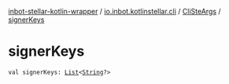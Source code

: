 [inbot-stellar-kotlin-wrapper](../../index.md) / [io.inbot.kotlinstellar.cli](../index.md) / [CliSteArgs](index.md) / [signerKeys](./signer-keys.md)

# signerKeys

`val signerKeys: `[`List`](https://kotlinlang.org/api/latest/jvm/stdlib/kotlin.collections/-list/index.html)`<`[`String`](https://kotlinlang.org/api/latest/jvm/stdlib/kotlin/-string/index.html)`?>`